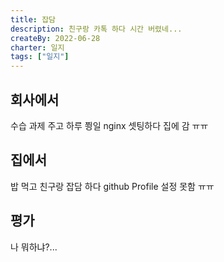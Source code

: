 ```yaml
---
title: 잡담
description: 친구랑 카톡 하다 시간 버렸네...
createBy: 2022-06-28
charter: 일지
tags: ["일지"]
---
```


## 회사에서

수습 과제 주고 하루 쬥일 nginx 셋팅하다 집에 감 ㅠㅠ

## 집에서

밥 먹고 친구랑 잡담 하다 github Profile 설정 못함 ㅠㅠ

## 평가

나 뭐하냐?...
